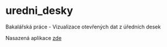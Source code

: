 # uredni_desky
Bakalářská práce - Vizualizace otevřených dat z úředních desek

Nasazená aplikace [zde](https://bliakher.github.io/uredni_desky/)
